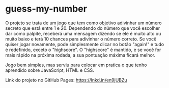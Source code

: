 # guess-my-number

O projeto se trata de um jogo que tem como objetivo adivinhar um número secreto que está entre 1 e 20.
Dependendo do número que você escolher dar como palpite, receberá uma mensagem dizendo se ele é muito alto ou muito baixo e terá 10 chances para adivinhar o número correto.
Se você quiser jogar novamente, pode simplesmente clicar no botão "again!" e tudo é redefinido, exceto o "highscore". O "highscore" é mantido, e se você for mais rápido na próxima rodada, a sua pontuação máxima ficará melhor.
 
Jogo bem simples, mas serviu para colocar em pratica o que tenho aprendido sobre JavaScript, HTML e CSS.

Link do projeto no GitHub Pages: https://lnkd.in/en9jUBZu
